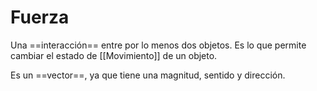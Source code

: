 # Fuerza

Una ==interacción== entre por lo menos dos objetos. Es lo que permite cambiar el estado de [[Movimiento]] de un objeto.

Es un ==vector==, ya que tiene una magnitud, sentido y dirección.
